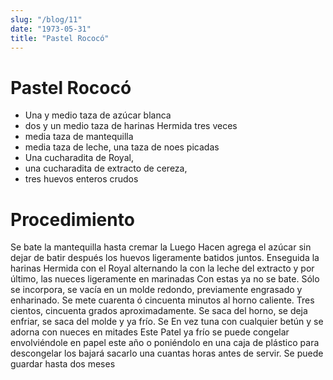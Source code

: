 ```yaml
---
slug: "/blog/11"
date: "1973-05-31"
title: "Pastel Rococó"
---
```


# Pastel Rococó

- Una y medio taza de azúcar blanca 
- dos y un medio taza de harinas Hermida tres veces 
- media taza de mantequilla 
- media taza de leche, una taza de noes picadas 
- Una cucharadita de Royal, 
- una cucharadita de extracto de cereza, 
- tres huevos enteros crudos 

# Procedimiento

Se bate la mantequilla hasta cremar la Luego Hacen agrega el azúcar sin dejar de batir después los huevos ligeramente batidos juntos. Enseguida la harinas Hermida con el Royal alternando la con la leche del extracto y por último, las nueces ligeramente en marinadas Con estas ya no se bate. Sólo se incorpora, se vacía en un molde redondo, previamente engrasado y enharinado. Se mete cuarenta ó cincuenta minutos al horno caliente. Tres cientos, cincuenta grados aproximadamente. Se saca del horno, se deja enfriar, se saca del molde y ya frío. Se En vez tuna con cualquier betún y se adorna con nueces en mitades Este Patel ya frío se puede congelar envolviéndole en papel este año o poniéndolo en una caja de plástico para descongelar los bajará sacarlo una cuantas horas antes de servir. Se puede guardar hasta dos meses